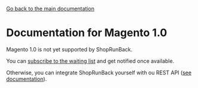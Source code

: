 [Go back to the main documentation](./)

# Documentation for Magento 1.0

Magento 1.0 is not yet supported by ShopRunBack.

You can [subscribe to the waiting list](http://eepurl.com/dqYmzT) and get notified once available.

Otherwise, you can integrate ShopRunBack yourself with ou REST API ([see documentation](/api.html)).